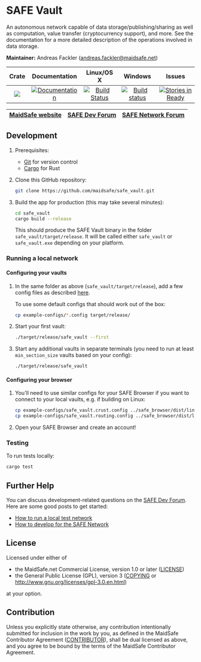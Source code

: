 # SAFE Vault

An autonomous network capable of data storage/publishing/sharing as well as computation, value transfer (cryptocurrency support), and more.
See the documentation for a more detailed description of the operations involved in data storage.

**Maintainer:** Andreas Fackler (andreas.fackler@maidsafe.net)

|Crate|Documentation|Linux/OS X|Windows|Issues|
|:---:|:-----------:|:--------:|:-----:|:----:|
|[![](http://meritbadge.herokuapp.com/safe_vault)](https://crates.io/crates/safe_vault)|[![Documentation](https://docs.rs/safe_vault/badge.svg)](https://docs.rs/safe_vault)|[![Build Status](https://travis-ci.org/maidsafe/safe_vault.svg?branch=master)](https://travis-ci.org/maidsafe/safe_vault)|[![Build status](https://ci.appveyor.com/api/projects/status/ohu678c6ufw8b2bn/branch/master?svg=true)](https://ci.appveyor.com/project/MaidSafe-QA/safe-vault/branch/master)|[![Stories in Ready](https://badge.waffle.io/maidsafe/safe_vault.png?label=ready&title=Ready)](https://waffle.io/maidsafe/safe_vault)|

| [MaidSafe website](https://maidsafe.net) | [SAFE Dev Forum](https://forum.safedev.org) | [SAFE Network Forum](https://safenetforum.org) |
|:----------------------------------------:|:-------------------------------------------:|:----------------------------------------------:|

## Development

1. Prerequisites:

    * [Git](https://git-scm.com/downloads) for version control
    * [Cargo](https://www.rustup.rs/) for Rust

2. Clone this GitHub repository:

    ```bash
    git clone https://github.com/maidsafe/safe_vault.git
    ```

3. Build the app for production (this may take several minutes):

    ```bash
    cd safe_vault
    cargo build --release
    ```

    This should produce the SAFE Vault binary in the folder `safe_vault/target/release`.
    It will be called either `safe_vault` or `safe_vault.exe` depending on your platform.

### Running a local network

#### Configuring your vaults

1. In the same folder as above (`safe_vault/target/release`), add a few config files as described [here](https://forum.safedev.org/t/how-to-run-a-local-test-network/842).

    To use some default configs that should work out of the box:

    ```bash
    cp example-configs/*.config target/release/
    ```

2. Start your first vault:

    ```bash
    ./target/release/safe_vault --first
    ```

3. Start any additional vaults in separate terminals (you need to run at least `min_section_size` vaults based on your config):

    ```bash
    ./target/release/safe_vault
    ```

#### Configuring your browser

1. You'll need to use similar configs for your SAFE Browser if you want to connect to your local vaults, e.g. if building on Linux:

    ```bash
    cp example-configs/safe_vault.crust.config ../safe_browser/dist/linux-unpacked/safe-browser.crust.config
    cp example-configs/safe_vault.routing.config ../safe_browser/dist/linux-unpacked/safe-browser.routing.config
    ```

2. Open your SAFE Browser and create an account!

### Testing

To run tests locally:

```bash
cargo test
```

## Further Help

You can discuss development-related questions on the [SAFE Dev Forum](https://forum.safedev.org/).
Here are some good posts to get started:

- [How to run a local test network](https://forum.safedev.org/t/how-to-run-a-local-test-network/842)
- [How to develop for the SAFE Network](https://forum.safedev.org/t/how-to-develop-for-the-safe-network-draft/843)

## License

Licensed under either of

* the MaidSafe.net Commercial License, version 1.0 or later ([LICENSE](LICENSE))
* the General Public License (GPL), version 3 ([COPYING](COPYING) or http://www.gnu.org/licenses/gpl-3.0.en.html)

at your option.

## Contribution

Unless you explicitly state otherwise, any contribution intentionally submitted for inclusion in the
work by you, as defined in the MaidSafe Contributor Agreement ([CONTRIBUTOR](CONTRIBUTOR)), shall be
dual licensed as above, and you agree to be bound by the terms of the MaidSafe Contributor Agreement.

